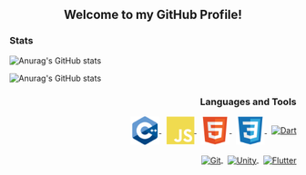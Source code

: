 <div>
    <h2 align="center">
        Welcome to my GitHub Profile!
    </h2>
</div>

<div align="left">
    <h3>
        Stats
    </h3>

![Anurag's GitHub stats](https://github-readme-stats.vercel.app/api/top-langs/?username=evanvoodoo&langs_count=5&layout=compact&theme=radical&border_radius=18&bg_color=1b1b1b&text_color=9594c0&title_color=d5e6cb&border_color=d5e6cb)

![Anurag's GitHub stats](https://github-readme-stats.vercel.app/api?username=evanvoodoo&show_icons=true&theme=radical&border_radius=18&bg_color=1b1b1b&text_color=9594c0&title_color=d5e6cb&icon_color=564295&border_color=d5e6cb)
</div>

<div align="right">
    <h3>
        Languages and Tools
    </h3>
    <a href="https://www.cplusplus.com/" target="_blank">
        <img
            align="center"
            src="https://raw.githubusercontent.com/devicons/devicon/master/icons/cplusplus/cplusplus-original.svg"
            width="50"
            height="50"
            alt="C++" />
    </a>&nbsp;
    <a href="https://developer.mozilla.org/en-US/docs/Web/JavaScript" target="_blank">
		<img
			align="center"
            margin="100px"
			src="https://raw.githubusercontent.com/devicons/devicon/master/icons/javascript/javascript-plain.svg"
			height="50"
			alt="JavaScript" />
	</a>&nbsp;
    <a href="https://en.wikipedia.org/wiki/HTML" target="_blank">
        <img
            align="center"
            src="https://raw.githubusercontent.com/devicons/devicon/master/icons/html5/html5-original.svg"
            height="50"
            alt="HTML" />
    </a>&nbsp;
    <a href="https://en.wikipedia.org/wiki/CSS" target="_blank">
        <img
            align="center"
            src="https://raw.githubusercontent.com/devicons/devicon/master/icons/css3/css3-original.svg"
            height="50"
            alt="CSS" />
    </a>&nbsp;
    <a href="https://dart.dev" target="_blank">
        <img
            align="center"
            src="https://upload.wikimedia.org/wikipedia/commons/9/91/Dart-logo-icon.svg"
            height="50"
            alt="Dart" />
    </a>
    <br>
    <br>
    <a href="https://git-scm.com" target="_blank">
        <img
            align="center"
            src="https://upload.wikimedia.org/wikipedia/commons/3/3f/Git_icon.svg"
            height="50"
            alt="Git" />
    </a>&nbsp;
    <a href="https://unity.com" target="_blank">
        <img
            align="center"
            src="https://upload.wikimedia.org/wikipedia/commons/1/19/Unity_Technologies_logo.svg"
            height="50"
            alt="Unity" />
    </a>&nbsp;
    <a href="https://flutter.dev" target="_blank">
        <img
            align="center"
            src="https://upload.wikimedia.org/wikipedia/commons/4/44/Google-flutter-logo.svg"
            height="50"
            alt="Flutter" />
    </a>
</div>
<!--
**EvanVoodoo/evanvoodoo** is a ✨ _special_ ✨ repository because its `README.md` (this file) appears on your GitHub profile.

Here are some ideas to get you started:

- 🔭 I’m currently working on ...
- 🌱 I’m currently learning ...
- 👯 I’m looking to collaborate on ...
- 🤔 I’m looking for help with ...
- 💬 Ask me about ...
- 📫 How to reach me: ...
- 😄 Pronouns: ...
- ⚡ Fun fact: ...
-->
</div>